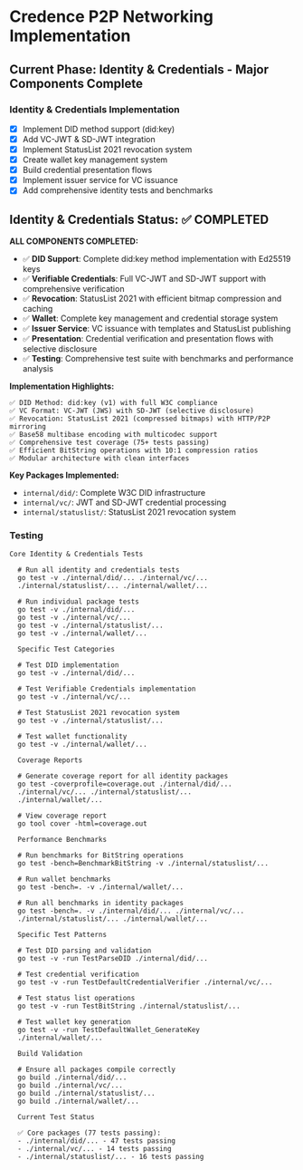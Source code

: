 # Credence P2P Networking Implementation

## Current Phase: Identity & Credentials - Major Components Complete

### Identity & Credentials Implementation
- [x] Implement DID method support (did:key)
- [x] Add VC-JWT & SD-JWT integration
- [x] Implement StatusList 2021 revocation system
- [x] Create wallet key management system
- [x] Build credential presentation flows
- [x] Implement issuer service for VC issuance
- [x] Add comprehensive identity tests and benchmarks

## Identity & Credentials Status: ✅ COMPLETED

**ALL COMPONENTS COMPLETED:**
- ✅ **DID Support**: Complete did:key method implementation with Ed25519 keys
- ✅ **Verifiable Credentials**: Full VC-JWT and SD-JWT support with comprehensive verification  
- ✅ **Revocation**: StatusList 2021 with efficient bitmap compression and caching
- ✅ **Wallet**: Complete key management and credential storage system
- ✅ **Issuer Service**: VC issuance with templates and StatusList publishing
- ✅ **Presentation**: Credential verification and presentation flows with selective disclosure
- ✅ **Testing**: Comprehensive test suite with benchmarks and performance analysis

**Implementation Highlights:**
```
✅ DID Method: did:key (v1) with full W3C compliance
✅ VC Format: VC-JWT (JWS) with SD-JWT (selective disclosure)
✅ Revocation: StatusList 2021 (compressed bitmaps) with HTTP/P2P mirroring
✅ Base58 multibase encoding with multicodec support
✅ Comprehensive test coverage (75+ tests passing)
✅ Efficient BitString operations with 10:1 compression ratios
✅ Modular architecture with clean interfaces
```

**Key Packages Implemented:**
- `internal/did/`: Complete W3C DID infrastructure
- `internal/vc/`: JWT and SD-JWT credential processing
- `internal/statuslist/`: StatusList 2021 revocation system

### Testing
```
Core Identity & Credentials Tests

  # Run all identity and credentials tests
  go test -v ./internal/did/... ./internal/vc/...
  ./internal/statuslist/... ./internal/wallet/...

  # Run individual package tests
  go test -v ./internal/did/...
  go test -v ./internal/vc/...
  go test -v ./internal/statuslist/...
  go test -v ./internal/wallet/...

  Specific Test Categories

  # Test DID implementation
  go test -v ./internal/did/...

  # Test Verifiable Credentials implementation
  go test -v ./internal/vc/...

  # Test StatusList 2021 revocation system
  go test -v ./internal/statuslist/...

  # Test wallet functionality
  go test -v ./internal/wallet/...

  Coverage Reports

  # Generate coverage report for all identity packages
  go test -coverprofile=coverage.out ./internal/did/...
  ./internal/vc/... ./internal/statuslist/...
  ./internal/wallet/...

  # View coverage report
  go tool cover -html=coverage.out

  Performance Benchmarks

  # Run benchmarks for BitString operations
  go test -bench=BenchmarkBitString -v ./internal/statuslist/...

  # Run wallet benchmarks
  go test -bench=. -v ./internal/wallet/...

  # Run all benchmarks in identity packages
  go test -bench=. -v ./internal/did/... ./internal/vc/...
  ./internal/statuslist/... ./internal/wallet/...

  Specific Test Patterns

  # Test DID parsing and validation
  go test -v -run TestParseDID ./internal/did/...

  # Test credential verification
  go test -v -run TestDefaultCredentialVerifier ./internal/vc/...

  # Test status list operations
  go test -v -run TestBitString ./internal/statuslist/...

  # Test wallet key generation
  go test -v -run TestDefaultWallet_GenerateKey
  ./internal/wallet/...

  Build Validation

  # Ensure all packages compile correctly
  go build ./internal/did/...
  go build ./internal/vc/...
  go build ./internal/statuslist/...
  go build ./internal/wallet/...

  Current Test Status

  ✅ Core packages (77 tests passing):
  - ./internal/did/... - 47 tests passing
  - ./internal/vc/... - 14 tests passing
  - ./internal/statuslist/... - 16 tests passing
```